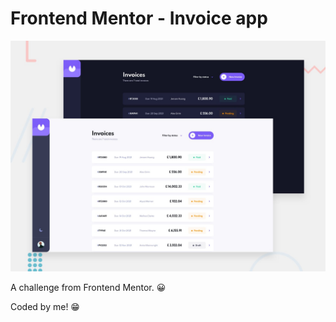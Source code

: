 # Frontend Mentor - Invoice app

![Design preview for the Invoice app coding challenge](./public/preview.jpg)

A challenge from Frontend Mentor. 😀

Coded by me! 😁
